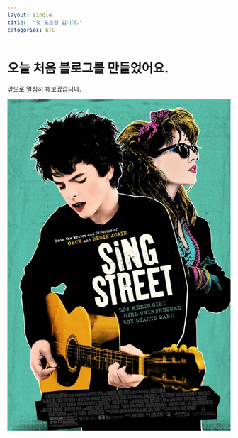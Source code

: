 ```yaml
---
layout: single
title:  "첫 포스팅 입니다."
categories: ETC
---
```


# 오늘 처음 블로그를 만들었어요.

앞으로 열심히 해보겠습니다.

![sample](../images/2021-10-06-first/sample.jpeg)
